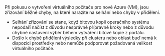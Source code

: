 Při pokusu o vytvoření virtuálního počítače pro nové Azure (VM), jsou zřizování běžné chyby, na které narazíte na selhání nebo chyby v přidělení.

* Selhání zřizování se stane, když bitovou kopii operačního systému nepodaří načíst z důvodu nesprávné přípravné kroky nebo z důvodu chybné nastavení výběr během vytváření bitové kopie z portálu.
* Došlo k chybě přidělení výsledky při clusteru nebo oblast buď nemá k dispozici prostředky nebo nemůže podporovat požadovaná velikost virtuálního počítače.

